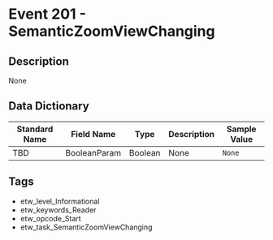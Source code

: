 # Event 201 - SemanticZoomViewChanging

## Description
None

## Data Dictionary
|Standard Name|Field Name|Type|Description|Sample Value|
|---|---|---|---|---|
|TBD|BooleanParam|Boolean|None|`None`|

## Tags
* etw_level_Informational
* etw_keywords_Reader
* etw_opcode_Start
* etw_task_SemanticZoomViewChanging